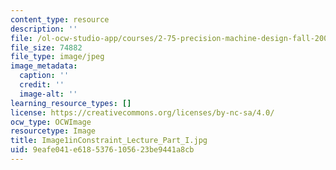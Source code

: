 ```yaml
---
content_type: resource
description: ''
file: /ol-ocw-studio-app/courses/2-75-precision-machine-design-fall-2001/9eafe041e6185376105623be9441a8cb_Image1inConstraint_Lecture_Part_I.jpg
file_size: 74882
file_type: image/jpeg
image_metadata:
  caption: ''
  credit: ''
  image-alt: ''
learning_resource_types: []
license: https://creativecommons.org/licenses/by-nc-sa/4.0/
ocw_type: OCWImage
resourcetype: Image
title: Image1inConstraint_Lecture_Part_I.jpg
uid: 9eafe041-e618-5376-1056-23be9441a8cb
---
```

